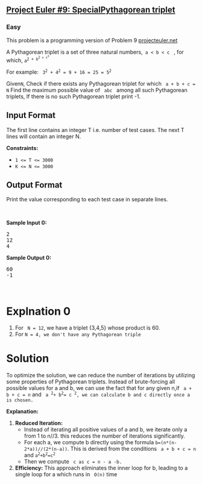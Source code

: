 <h2>
<a href="https://www.hackerrank.com/contests/projecteuler/challenges/euler009/problem?isFullScreen=true">Project Euler #9: SpecialPythagorean triplet</a></h2>
<h3>Easy</h3>
<p>This problem is a programming version of Problem 9 <a href="https://projecteuler.net/">projecteuler.net</a></p>
<p>A Pythagorean triplet is a set of three natural numbers,<code> a < b < c </code> , for which, <code>a<sup>2 + b<sup>2 = c<sup>3</code></p>
<p>For example: <code> 3<sup>2</sup> + 4<sup>2</sup> = 9 + 16 = 25 = 5<sup>2</code> </p>
<p>Given<code>N</code>, Check if there exists any Pythagorean triplet for which <code> a + b + c = N</code> 
Find the maximum possible value of <code> abc </code> among all such Pythagorean triplets, If there is no such Pythagorean triplet print -1.</p>

<h2>Input Format</h2>
<p>The first line contains an integer T i.e. number of test cases.
The next T lines will contain an integer N.</p>


<p><strong>Constraints:</strong></p>

<ul>
	<li><code>1 &lt;= T &lt;= 3000</code></li>
  <li><code>K &lt;= N &lt;= 3000</code></li>
</ul>

<h2> Output Format</h2>
<p>Print the value corresponding to each test case in separate lines.</p>
<p>&nbsp;</p>
<p><strong class="example">Sample Input 0:</strong></p>
<pre>
2
12
4
</pre>
<p><strong class="example">Sample Output 0:</strong></p>
<pre>
60
-1
</pre>
<p>&nbsp;</p>

<h1>Explnation 0</h1>
<p>
  <ol> 
    <li>For <code> N = 12</code>, we have a triplet {3,4,5} whose product is 60.</li>
    <li>For <code>N = 4, we don't have any Pythagorean triple</code></li>
  </ol>
</p>


<h1>Solution</h1>
<p>
  To optimize the solution, we can reduce the number of iterations by utilizing some properties of Pythagorean triplets. Instead of brute-forcing all possible values for a and b, we can use the fact that for any given n,if <code> a + b + c = n</code>
  and <code> a <sup>2</sup>+ b<sup>2</sup>= c <sup>2</sup>, we can calculate b and c directly once a is chosen.</code>
</p>

<p><b>Explanation:</b>
 <ol>
   <li><b>Reduced Iteration:</b>
     <ul>
       <li> Instead of iterating all positive values of a and b, we iterate only a from 1 to n//3. this reduces the number of iterations significantly.</li>
       <li> For each a, we compute b directly using the formula <code>b=(n*(n-2*a))//(2*(n-a))</code>. This is derived from the conditions <code> a + b + c = n</code> and <code>a<sup>2</sup>+b<sup>2</sup>=c<sup>2</sup></code></li>
       <li>Then we compute <code> c as c = n - a -b.</code></li>
     </ul>
     <li><b>Efficiency:</b>
       This approach eliminates the inner loop for b, leading to a single loop for a which runs in <code> O(n)</code> time
     </li>
   </li>
 </ol>
